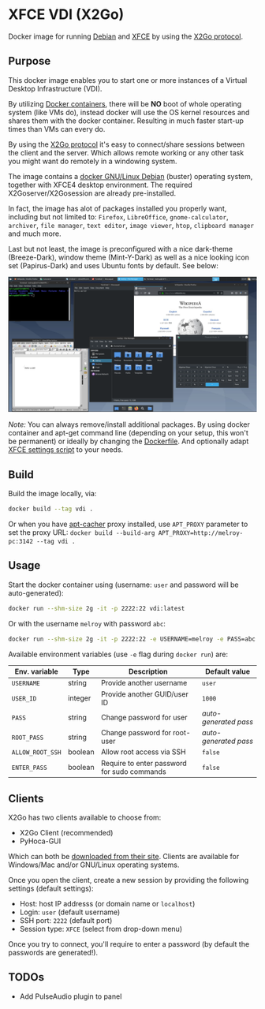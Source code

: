 # XFCE VDI (X2Go)

Docker image for running [Debian](https://hub.docker.com/_/debian) and [XFCE](https://www.xfce.org/) by using the [X2Go protocol](https://wiki.x2go.org/doku.php/download:start).

## Purpose

This docker image enables you to start one or more instances of a Virtual Desktop Infrastructure (VDI).

By utilizing [Docker containers](https://www.docker.com/resources/what-container), there will be **NO** boot of whole operating system (like VMs do), instead docker will use the OS kernel resources and shares them with the docker container. Resulting in much faster start-up times than VMs can every do.

By using the [X2Go protocol](https://wiki.x2go.org/) it's easy to connect/share sessions between the client and the server. Which allows remote working or any other task you might want do remotely in a windowing system.

The image contains a [docker GNU/Linux Debian](https://hub.docker.com/_/debian) (buster) operating system, together with XFCE4 desktop environment. The required X2Goserver/X2Gosession are already pre-installed.

In fact, the image has alot of packages installed you properly want, including but not limited to: `Firefox`, `LibreOffice`, `gnome-calculator`, `archiver`, `file manager`, `text editor`, `image viewer`, `htop`, `clipboard manager` and much more.

Last but not least, the image is preconfigured with a nice dark-theme (Breeze-Dark), window theme (Mint-Y-Dark) as well as a nice looking icon set (Papirus-Dark) and uses Ubuntu fonts by default. See below:

![](preview.png)

*Note:* You can always remove/install additional packages. By using docker container and apt-get command line (depending on your setup, this won't be permanent) or ideally by changing the [Dockerfile](Dockerfile). And optionally adapt [XFCE settings script](xfce_settings.sh) to your needs.

## Build

Build the image locally, via:

```sh
docker build --tag vdi .
```

Or when you have [apt-cacher](http://manpages.ubuntu.com/manpages/focal/man8/apt-cacher.8.html) proxy installed, use `APT_PROXY` parameter to set the proxy URL: `docker build --build-arg APT_PROXY=http://melroy-pc:3142 --tag vdi .`


## Usage

Start the docker container using (username: `user` and password will be auto-generated):

```sh
docker run --shm-size 2g -it -p 2222:22 vdi:latest
```

Or with the username `melroy` with password `abc`:

```sh
docker run --shm-size 2g -it -p 2222:22 -e USERNAME=melroy -e PASS=abc vdi:latest
```

Available environment variables (use `-e` flag during `docker run`) are:

| Env. variable    | Type    | Description                                 | Default value          |
|------------------|---------|---------------------------------------------|------------------------|
| `USERNAME`       | string  | Provide another username                    | `user`                 |
| `USER_ID`        | integer | Provide another GUID/user ID                | `1000`                 |
| `PASS`           | string  | Change password for user                    | *auto-generated pass*  |
| `ROOT_PASS`      | string  | Change password for root-user               | *auto-generated pass*  |
| `ALLOW_ROOT_SSH` | boolean | Allow root access via SSH                   | `false`                |
| `ENTER_PASS`     | boolean | Require to enter password for sudo commands | `false`                |

## Clients

X2Go has two clients available to choose from:

* X2Go Client (recommended)
* PyHoca-GUI

Which can both be [downloaded from their site](https://wiki.x2go.org/doku.php/download:start). Clients are available for Windows/Mac and/or GNU/Linux operating systems.

Once you open the client, create a new session by providing the following settings (default settings):

* Host: host IP addresss (or domain name or `localhost`)
* Login: `user` (default username)
* SSH port: `2222` (default port)
* Session type: `XFCE` (select from drop-down menu)

Once you try to connect, you'll require to enter a password (by default the passwords are generated!).

## TODOs

* Add PulseAudio plugin to panel